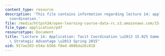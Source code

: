 ```yaml
---
content_type: resource
description: 'This file contains information regarding lecture 14: application: tacit
  coordination.'
file: /media/https%3A/open-learning-course-data-rc.s3.amazonaws.com/15-025-game-theory-for-strategic-advantage-spring-2015/917ae203e54ab566f8ed408bda26c018_MIT15_025S15_Lec_14.pdf
file_type: application/pdf
resourcetype: Document
title: "Lecture 14: Application: Tacit Coordination \u2013 15.025 Game Theory for\
  \ Strategic Advantage \u2013 Spring 2015"
uid: 917ae203-e54a-b566-f8ed-408bda26c018
---
```

